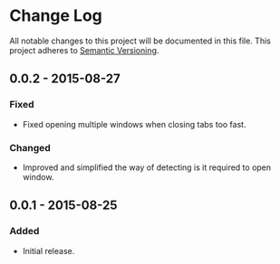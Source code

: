 # Change Log

All notable changes to this project will be documented in this file.
This project adheres to [Semantic Versioning](http://semver.org/).


## 0.0.2 - 2015-08-27

### Fixed

- Fixed opening multiple windows when closing tabs too fast.

### Changed

- Improved and simplified the way of detecting is it required to open window.


## 0.0.1 - 2015-08-25

### Added

- Initial release.


<!--

## Unreleased - Unreleased

### Fixed

### Removed

### Added

### Changed

-->